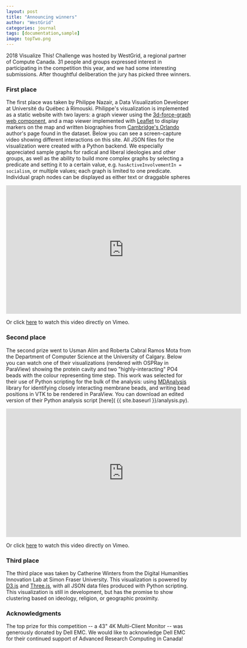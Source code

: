 ```yaml
---
layout: post
title: "Announcing winners"
author: "WestGrid"
categories: journal
tags: [documentation,sample]
image: topTwo.png
---
```


2018 Visualize This! Challenge was hosted by WestGrid, a regional partner of Compute Canada. 31 people
and groups expressed interest in participating in the competition this year, and we had some interesting
submissions. After thoughtful deliberation the jury has picked three winners.

### First place

The first place was taken by Philippe Nazair, a Data Visualization Developer at Université du Québec à
Rimouski. Philippe's visualization is implemented as a static website with two layers: a graph viewer
using the [3d-force-graph web component](https://github.com/vasturiano/3d-force-graph), and a map viewer
implemented with [Leaflet](https://leafletjs.com) to display markers on the map and written biographies
from [Cambridge's Orlando](http://orlando.cambridge.org) author's page found in the dataset. Below you
can see a screen-capture video showing different interactions on this site. All JSON files for the
visualization were created with a Python backend. We especially appreciated sample graphs for radical and
liberal ideologies and other groups, as well as the ability to build more complex graphs by selecting a
predicate and setting it to a certain value, e.g. `hasActiveInvolvementIn = socialism`, or multiple
values; each graph is limited to one predicate. Individual graph nodes can be displayed as either text or
draggable spheres

<div class="flex-video">
	<iframe width="640" height="350" src="https://player.vimeo.com/video/306261749" frameborder="0"
	allow="accelerometer; autoplay; encrypted-media; gyroscope; picture-in-picture"
	allowFullScreen mozallowfullscreen webkitAllowFullScreen></iframe>
</div>

Or click <a href="https://vimeo.com/306261749">here</a> to watch this video directly on Vimeo.

### Second place

The second prize went to Usman Alim and Roberta Cabral Ramos Mota from the Department of Computer Science
at the University of Calgary. Below you can watch one of their visualizations (rendered with OSPRay in
ParaView) showing the protein cavity and two "highly-interacting" PO4 beads with the colour representing
time step. This work was selected for their use of Python scripting for the bulk of the analysis: using
[MDAnalysis](https://www.mdanalysis.org) library for identifying closely interacting membrane beads, and
writing bead positions in VTK to be rendered in ParaView. You can download an edited version of their
Python analysis script [here]( {{ site.baseurl }}/analysis.py).

<div class="flex-video">
	<iframe width="640" height="350" src="https://player.vimeo.com/video/306277152" frameborder="0"
	allow="accelerometer; autoplay; encrypted-media; gyroscope; picture-in-picture"
	allowFullScreen mozallowfullscreen webkitAllowFullScreen></iframe>
</div>

Or click <a href="https://vimeo.com/306277152">here</a> to watch this video directly on Vimeo.

### Third place

The third place was taken by Catherine Winters from the Digital Humanities Innovation Lab at Simon Fraser
University. This visualization is powered by [D3.js](https://d3js.org) and
[Three.js](https://threejs.org), with all JSON data files produced with Python scripting. This
visualization is still in development, but has the promise to show clustering based on ideology,
religion, or geographic proximity.

### Acknowledgments

The top prize for this competition -- a 43" 4K Multi-Client Monitor -- was generously donated by Dell
EMC. We would like to acknowledge Dell EMC for their continued support of Advanced Research Computing in
Canada!
